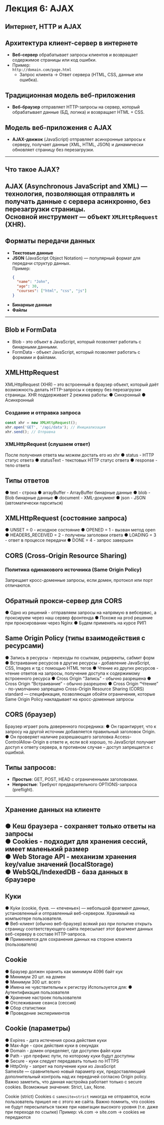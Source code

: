 # Лекция 6: AJAX

## Интернет, HTTP и AJAX

## Архитектура клиент-сервер в интернете
- **Веб-сервер** обрабатывает запросы клиентов и возвращает содержимое страницы или код ошибки.
- Пример:  
  `http://domain.com/page.html`  
  - Запрос клиента → Ответ сервера (HTML, CSS, данные или ошибка).

## Традиционная модель веб-приложения
- **Веб-браузер** отправляет HTTP-запросы на сервер, который обрабатывает данные (БД, логика) и возвращает HTML + CSS.

## Модель веб-приложения с AJAX
- **AJAX-движок** (JavaScript) отправляет асинхронные запросы к серверу, получает данные (XML, HTML, JSON) и динамически обновляет страницу без перезагрузки.
---
## Что такое AJAX?
AJAX (Asynchronous JavaScript and XML) — технология, позволяющая отправлять и получать данные с сервера асинхронно, без перезагрузки страницы.  
Основной инструмент — объект `XMLHttpRequest` (XHR).
---
## Форматы передачи данных
- **Текстовые данные**
- **JSON** (JavaScript Object Notation) — популярный формат для передачи структур данных.  
  Пример:  
  ```json
  {
    "name": "John",
    "age": 30,
    "courses": ["html", "css", "js"]
  }
  ```
- **Бинарные данные**
- **Файлы**
---
## Blob и FormData
- Blob - это объект в JavaScript, который позволяет работать с бинарными данными.
- FormData - объект JavaScript, который позволяет работать с формами и файлами.

## XMLHttpRequest
XMLHttpRequest (XHR) – это встроенный в браузер объект, который даёт возможность делать HTTP-запросы к серверу без перезагрузки страницы.
XHR поддерживает 2 режима работы:
● Синхронный
● Асинхронный

### Создание и отправка запроса
```javascript
const xhr = new XMLHttpRequest();
xhr.open('GET', '/api/data'); // Инициализация
xhr.send(); // Отправка
```

### XMLHttpRequest (слушаем ответ)
После получения ответа мы можем достать его из xhr
● status - HTTP
статус ответа
● statusText - текстовых HTTP статус ответа
● response - тело ответа

## Типы ответов
● text - строка
● arrayBuffer - ArrayBuffer бинарные данные
● blob - Blob бинарные данные
● document - XML-документ
● json - JSON (автоматически парситься)

## XMLHttpRequest (состояние запроса)
● UNSET = 0 - исходное состояние
● OPENED = 1 - вызван метод open
● HEADERS_RECEIVED = 2 - получены заголовки ответа
● LOADING = 3 - ответ в процессе передачи
● DONE = 4 - запрос завершен

## CORS (Cross-Origin Resource Sharing)
### Политика одинакового источника (Same Origin Policy)
Запрещает кросс-доменные запросы, если домен, протокол или порт отличаются.

## Обратный прокси-сервер для CORS
● Одно из решений - отправляем запросы на напрямую в вебсервис, а проксируем через наш сервер фронтенда
● Похоже на prod решение при проксировании через Nginx
● Будем применять на курсе РИП

## Same Origin Policy (типы взаимодействия с ресурсами)
● Запись в ресурсы - переходы по ссылкам, редиректы, сабмит форм
● Встраивание ресурсов в другие ресурсы - добавление JavaScript,
CSS, Images и тд с помощью HTML тегов
● Чтение из других ресурсов - чтение ответов на запросы, получение
доступа к содержимому встроенного ресурса
● Cross Origin “Запись” - обычно разрешена
● Cross Origin “Встраивание” - обычно разрешено
● Cross Origin “Чтение” - по-умолчанию запрещено
Cross-Origin Resource Sharing (CORS) standard — спецификация, позволяющая обойти
ограничения, которые Same Origin Policy накладывает на кросс-доменные запросы

## CORS (браузер)
Браузер играет роль доверенного посредника:
● Он гарантирует, что к запросу на другой источник добавляется
правильный заголовок Origin.
● Он проверяет наличие разрешающего заголовка Access-ControlAllow-Origin в ответе и, если всё хорошо, то JavaScript получает
доступ к ответу сервера, в противном случае – доступ запрещается
с ошибкой.

## Типы запросов:
- **Простые**: GET, POST, HEAD с ограниченными заголовками.
- **Непростые**: Требуют предварительного OPTIONS-запроса (preflight).
---
## Хранение данных на клиенте
● Кеш браузера - сохраняет только ответы на запросы  
● Cookies - подходит для хранения сессий, имеет маленький размер  
● Web Storage API - механизм хранения key/value значений (localStorage)  
● WebSQL/IndexedDB - база данных в браузере  
---

## Куки
● Ку́ки (cookie, букв. — «печенье») — небольшой фрагмент данных, установленный и отправленный веб-сервером. Хранимый на компьютере пользователя.  
● Веб-клиент (обычно веб-браузер) всякий раз при попытке открыть страницу соответствующего сайта пересылает этот фрагмент данных веб-серверу в составе HTTP-запроса.  
● Применяется для сохранения данных на стороне клиента (пользователя)

## Cookie
● Браузер должен хранить как минимум 4096 байт кук  
● Минимум 20 шт. на домен  
● Минимум 300 шт. всего  
● Имена не чувствительны к регистру 
Используется для:
● Аутентификация пользователя  
● Хранение настроек пользователя  
● Отслеживание сеанса (сессия)  
● Сбор статистики  
● Проведение экспериментов 

## Cookie (параметры)
● Expires - дата истечения срока действия куки  
● Max-Age - срок действия куки в секундах  
● Domain - домен определяет, где доступен файл куки  
● Path - урл префикс пути, по которому куки будут доступны  
● Secure - куки следует передавать только по HTTPS  
● HttpOnly - запрет на получение куки из JavaScript  
Samesite — сравнительно новый параметр кук, предоставляющий дополнительный контроль над их передачей согласно Origin policy. 
Важно заметить, что данная настройка работает только с secure cookies. 
Возможные значения: Strict, Lax, None.

Cookie (strict)
Cookies с `samesite=strict` никогда не отправятся, если пользователь пришел не с этого же сайта.
Важно помнить, что cookies не будут пересылаться также при навигации высокого уровня (т.е. даже при переходе по ссылке)
Пример: vk.com -> site.com -> cookies не передаются

